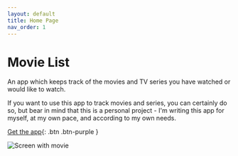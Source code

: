 ```yaml
---
layout: default
title: Home Page
nav_order: 1
---
```


# Movie List

An app which keeps track of the movies and TV series you have watched or would like to watch.

If you want to use this app to track movies and series, you can certainly do so, but bear in mind that this is a
personal project - I'm writing this app for myself, at my own pace, and according to my own needs.

[Get the app](https://github.com/TolikPylypchuk/MovieList){: .btn .btn-purple }

![Screen with movie](/assets/images/screen-movie.png)
